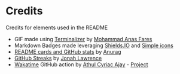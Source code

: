 # Credits

Credits for elements used in the README

- GIF made using [Terminalizer](https://terminalizer.com/) by [Mohammad Anas Fares](https://github.com/faressoft)
- Markdown Badges made leveraging [Shields.IO](https://shields.io/) and [Simple icons](https://simpleicons.org/)
- [README cards and GitHub stats](https://github-readme-stats.vercel.app) by [Anurag](https://github.com/anuraghazra)
- [GitHub Streaks](https://github-readme-streak-stats.herokuapp.com) by [Jonah Lawrence](https://github.com/DenverCoder1)
- [Wakatime](https://wakatime.com/) GitHub action by [Athul Cyriac Ajay](https://github.com/athul) - [Project](https://github.com/athul/waka-readme)
